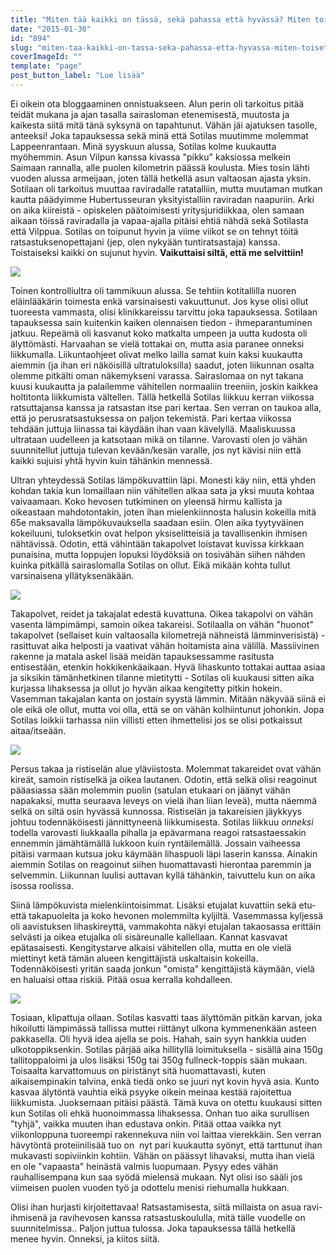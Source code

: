 ```yaml
---
title: "Miten tää kaikki on tässä, sekä pahassa että hyvässä? Miten toiset on kiinni elämässä."
date: "2015-01-30"
id: "894"
slug: "miten-taa-kaikki-on-tassa-seka-pahassa-etta-hyvassa-miten-toiset-on-kiinni-elamassa"
coverImageId: ""
template: "page"
post_button_label: "Lue lisää"
---
```


Ei oikein ota bloggaaminen onnistuakseen. Alun perin oli tarkoitus pitää teidät mukana ja ajan tasalla sairasloman etenemisestä, muutosta ja kaikesta siitä mitä tänä syksynä on tapahtunut. Vähän jäi ajatuksen tasolle, anteeksi! Joka tapauksessa sekä minä että Sotilas muutimme molemmat Lappeenrantaan. Minä syyskuun alussa, Sotilas kolme kuukautta myöhemmin. Asun Vilpun kanssa kivassa "pikku" kaksiossa melkein Saimaan rannalla, alle puolen kilometrin päässä koulusta. Mies tosin lähti vuoden alussa armeijaan, joten tällä hetkellä asun valtaosan ajasta yksin. Sotilaan oli tarkoitus muuttaa raviradalle ratatalliin, mutta muutaman mutkan kautta päädyimme Hubertusseuran yksityistalliin raviradan naapuriin. Arki on aika kiireistä - opiskelen päätoimisesti yritysjuridiikkaa, olen samaan aikaan töissä raviradalla ja vapaa-ajalla pitäisi ehtiä nähdä sekä Sotilasta että Vilppua. Sotilas on toipunut hyvin ja viime viikot se on tehnyt töitä ratsastuksenopettajani (jep, olen nykyään tuntiratsastaja) kanssa. Toistaiseksi kaikki on sujunut hyvin. **Vaikuttaisi siltä, että me selvittiin!**

  

[![](/images/b6.png)](http://4.bp.blogspot.com/-mTk63V6qbB8/VMunvR1L3EI/AAAAAAAAJM4/m-F_9KVfVmY/s1600/b6.png)

  

Toinen kontrolliultra oli tammikuun alussa. Se tehtiin kotitallilla nuoren eläinlääkärin toimesta enkä varsinaisesti vakuuttunut. Jos kyse olisi ollut tuoreesta vammasta, olisi klinikkareissu tarvittu joka tapauksessa. Sotilaan tapauksessa sain kuitenkin kaiken olennaisen tiedon - ihmeparantuminen jatkuu. Repeämä oli kasvanut koko matkalta umpeen ja uutta kudosta oli älyttömästi. Harvaahan se vielä tottakai on, mutta asia paranee onneksi liikkumalla. Liikuntaohjeet olivat melko lailla samat kuin kaksi kuukautta aiemmin (ja ihan eri näköisillä ultratuloksilla) saadut, joten liikunnan osalta olemme pitkälti oman näkemykseni varassa. Sairaslomaa on nyt takana kuusi kuukautta ja palailemme vähitellen normaaliin treeniin, joskin kaikkea holtitonta liikkumista vältellen. Tällä hetkellä Sotilas liikkuu kerran viikossa ratsuttajansa kanssa ja ratsastan itse pari kertaa. Sen verran on taukoa alla, että jo perusratsastuksessa on paljon tekemistä. Pari kertaa viikossa tehdään juttuja liinassa tai käydään ihan vaan kävelyllä. Maaliskuussa ultrataan uudelleen ja katsotaan mikä on tilanne. Varovasti olen jo vähän suunnitellut juttuja tulevan kevään/kesän varalle, jos nyt kävisi niin että kaikki sujuisi yhtä hyvin kuin tähänkin mennessä.

  

Ultran yhteydessä Sotilas lämpökuvattiin läpi. Monesti käy niin, että yhden kohdan takia kun lomaillaan niin vähitellen alkaa sata ja yksi muuta kohtaa vaivaamaan. Koko hevosen tutkiminen on yleensä hirmu kallista ja oikeastaan mahdotontakin, joten ihan mielenkiinnosta halusin kokeilla mitä 65e maksavalla lämpökuvauksella saadaan esiin. Olen aika tyytyväinen kokeiluuni, tuloksetkin ovat helpon yksiselitteisiä ja tavallisenkin ihmisen nähtävissä. Odotin, että vähintään takapolvet loistavat kuvissa kirkkaan punaisina, mutta loppujen lopuksi löydöksiä on tosivähän siihen nähden kuinka pitkällä sairaslomalla Sotilas on ollut. Eikä mikään kohta tullut varsinaisena yllätyksenäkään.

  

[![](/images/2.png)](http://2.bp.blogspot.com/-MCwxH3qYclo/VMuzlHe4rLI/AAAAAAAAJNg/6YNS9bZfRAU/s1600/2.png)

  

Takapolvet, reidet ja takajalat edestä kuvattuna. Oikea takapolvi on vähän vasenta lämpimämpi, samoin oikea takareisi. Sotilaalla on vähän "huonot" takapolvet (sellaiset kuin valtaosalla kilometrejä nähneistä lämminverisistä) - rasittuvat aika helposti ja vaativat vähän hoitamista aina välillä. Massiivinen rakenne ja matala askel lisää meidän tapauksessamme rasitusta entisestään, etenkin hokkikenkäaikaan. Hyvä lihaskunto tottakai auttaa asiaa ja siksikin tämänhetkinen tilanne mietitytti - Sotilas oli kuukausi sitten aika kurjassa lihaksessa ja ollut jo hyvän aikaa kengitetty pitkin hokein. Vasemman takajalan kanta on jostain syystä lämmin. Mitään näkyvää siinä ei ole eikä ole ollut, mutta voi olla, että se on vähän kolhiintunut johonkin. Jopa Sotilas loikkii tarhassa niin villisti etten ihmettelisi jos se olisi potkaissut aitaa/itseään.

  

[![](/images/1.png)](http://4.bp.blogspot.com/-v0ERdItnSug/VMuzlPIF4tI/AAAAAAAAJNI/THxG8Rrg8Ys/s1600/1.png)

  

Persus takaa ja ristiselän alue yläviistosta. Molemmat takareidet ovat vähän kireät, samoin ristiselkä ja oikea lautanen. Odotin, että selkä olisi reagoinut pääasiassa sään molemmin puolin (satulan etukaari on jäänyt vähän napakaksi, mutta seuraava leveys on vielä ihan liian leveä), mutta näemmä selkä on siltä osin hyvässä kunnossa. Ristiselän ja takareisien jäykkyys johtuu todennäköisesti jännittyneenä liikkumisesta. Sotilas liikkuu _onneksi_ todella varovasti liukkaalla pihalla ja epävarmana reagoi ratsastaessakin ennemmin jämähtämällä lukkoon kuin ryntäilemällä. Jossain vaiheessa pitäisi varmaan kutsua joku käymään lihaspuoli läpi laserin kanssa. Ainakin aiemmin Sotilas on reagoinut siihen huomattavasti hierontaa paremmin ja selvemmin. Liikunnan luulisi auttavan kyllä tähänkin, taivuttelu kun on aika isossa roolissa.

  

Siinä lämpökuvista mielenkiintoisimmat. Lisäksi etujalat kuvattiin sekä etu- että takapuolelta ja koko hevonen molemmilta kyljiltä. Vasemmassa kyljessä oli aavistuksen lihaskireyttä, vammakohta näkyi etujalan takaosassa erittäin selvästi ja oikea etujalka oli sisäreunalle kallellaan. Kannat kasvavat epätasaisesti. Kengitystarve alkaisi vähitellen olla, mutta en ole vielä miettinyt ketä tämän alueen kengittäjistä uskaltaisin kokeilla. Todennäköisesti yritän saada jonkun "omista" kengittäjistä käymään, vielä en haluaisi ottaa riskiä. Pitää osua kerralla kohdalleen.

  

[![](/images/b1.png)](http://4.bp.blogspot.com/-QKTfypFtWjE/VMum4PAfzXI/AAAAAAAAJMg/SWve0IewBcM/s1600/b1.png)

  

Tosiaan, klipattuja ollaan. Sotilas kasvatti taas älyttömän pitkän karvan, joka hikoilutti lämpimässä tallissa muttei riittänyt ulkona kymmenenkään asteen pakkasella. Oli hyvä idea ajella se pois. Hahah, sain syyn hankkia uuden ulkotoppiksenkin. Sotilas pärjää aika hillityllä loimituksella - sisällä aina 150g tallitoppaloimi ja ulos lisäksi 150g tai 350g fullneck-toppis sään mukaan. Toisaalta karvattomuus on piristänyt sitä huomattavasti, kuten aikaisempinakin talvina, enkä tiedä onko se juuri nyt kovin hyvä asia. Kunto kasvaa älytöntä vauhtia eikä psyyke oikein meinaa kestää rajoitettua liikkumista. Juoksemaan pitäisi päästä. Tämä kuva on otettu kuukausi sitten kun Sotilas oli ehkä huonoimmassa lihaksessa. Onhan tuo aika surullisen "tyhjä", vaikka muuten ihan edustava onkin. Pitää ottaa vaikka nyt viikonloppuna tuoreempi rakennekuva niin voi laittaa vierekkäin. Sen verran hävytöntä proteiinilisää tuo on  nyt pari kuukautta syönyt, että tarttunut ihan mukavasti sopiviinkin kohtiin. Vähän on päässyt lihavaksi, mutta ihan vielä en ole "vapaasta" heinästä valmis luopumaan. Pysyy edes vähän rauhallisempana kun saa syödä mielensä mukaan. Nyt olisi iso sääli jos viimeisen puolen vuoden työ ja odottelu menisi riehumalla hukkaan.

  

Olisi ihan hurjasti kirjoitettavaa! Ratsastamisesta, siitä millaista on asua ravi-ihmisenä ja ravihevosen kanssa ratsastuskoululla, mitä tälle vuodelle on suunnitelmissa.. Paljon juttua tulossa. Joka tapauksessa tällä hetkellä menee hyvin. Onneksi, ja kiitos siitä.
